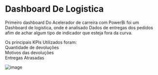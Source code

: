 # Dashboard De Logistica
Primeiro dashboard Do Acelerador de carreira com PowerBi foi um Dashboard de logistica, onde é analisado Dados de entregas dos pedidos afim de achar algum tipo de indicador
que esteja fora da curva. 

Os principais KPIs Utilizados foram: <br /> Quantidade de devoluções <br /> Motivos das devoluções <br /> Entregas Atrasadas

![image](https://user-images.githubusercontent.com/18721122/186177457-b82f704f-8f6b-4b3d-8af4-693d452743dc.png)

